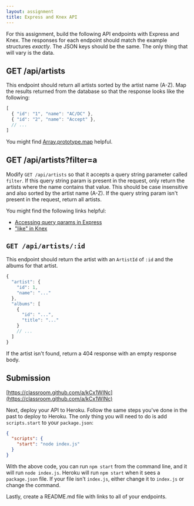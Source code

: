 ```yaml
---
layout: assignment
title: Express and Knex API
---
```


For this assignment, build the following API endpoints with Express and Knex. The responses for each endpoint should match the example structures _exactly_. The JSON keys should be the same. The only thing that will vary is the data.

## GET /api/artists

This endpoint should return all artists sorted by the artist name (A-Z). Map the results returned from the database so that the response looks like the following:

```js
[
  { "id": "1", "name": "AC/DC" },
  { "id": "2", "name": "Accept" },
  // ...
]
```

You might find [Array.prototype.map](https://developer.mozilla.org/en-US/docs/Web/JavaScript/Reference/Global_Objects/Array/map) helpful.

## GET /api/artists?filter=a

Modify `GET /api/artists` so that it accepts a query string parameter called `filter`. If this query string param is present in the request, only return the artists where the name contains that value. This should be case insensitive and also sorted by the artist name (A-Z). If the query string param isn't present in the request, return all artists.

You might find the following links helpful:

* [Accessing query params in Express](https://expressjs.com/en/4x/api.html#req.query)
* ["like" in Knex](http://knexjs.org/#Builder-where)

## `GET /api/artists/:id`

This endpoint should return the artist with an `ArtistId` of `:id` and the albums for that artist.

```js
{
  "artist": {
    "id": 1,
    "name": "..."
  },
  "albums": [
    {
      "id": "...",
      "title": "..."
    }
    // ...
  ]
}
```

If the artist isn't found, return a 404 response with an empty response body.

## Submission

[https://classroom.github.com/a/kCx1WINc](https://classroom.github.com/a/kCx1WINc)

Next, deploy your API to Heroku. Follow the same steps you've done in the past to deploy to Heroku. The only thing you will need to do is add `scripts.start` to your `package.json`:

```json
{
  "scripts": {
    "start": "node index.js"
  }
}
```

With the above code, you can run `npm start` from the command line, and it will run `node index.js`. Heroku will run `npm start` when it sees a `package.json` file. If your file isn't `index.js`, either change it to `index.js` or change the command.

Lastly, create a README.md file with links to all of your endpoints.